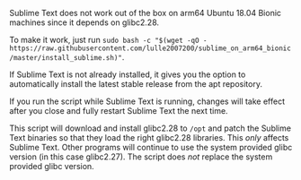 Sublime Text does not work out of the box on arm64 Ubuntu 18.04 Bionic machines since it depends on glibc2.28.

To make it work, just run `sudo bash -c "$(wget -qO - https://raw.githubusercontent.com/lulle2007200/sublime_on_arm64_bionic/master/install_sublime.sh)"`.  

If Sublime Text is not already installed, it gives you the option to automatically install the latest stable release from the apt repository.  

If you run the script while Sublime Text is running, changes will take effect after you close and fully restart Sublime Text the next time.  

This script will download and install glibc2.28 to `/opt` and patch the Sublime Text binaries so that they load the right glibc2.28 libraries. This *only* affects Sublime Text. Other programs will continue to use the system provided glibc version (in this case glibc2.27). The script does *not* replace the system provided glibc version.

